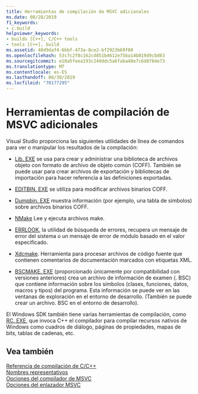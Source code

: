 ```yaml
---
title: Herramientas de compilación de MSVC adicionales
ms.date: 08/28/2019
f1_keywords:
- c.build
helpviewer_keywords:
- builds [C++], C/C++ tools
- tools [C++], build
ms.assetid: 48d9daf4-6bbf-473a-8ce2-bf2923b69f80
ms.openlocfilehash: 53c7c2f8c162cd851b4612e75ba14b019d9cbd63
ms.sourcegitcommit: e10a5feea193c249ddc5a6faba48e7c6d8784e73
ms.translationtype: MT
ms.contentlocale: es-ES
ms.lasthandoff: 08/30/2019
ms.locfileid: "70177295"
---
```

# <a name="additional-msvc-build-tools"></a>Herramientas de compilación de MSVC adicionales

Visual Studio proporciona las siguientes utilidades de línea de comandos para ver o manipular los resultados de la compilación:

- [Lib. EXE](lib-reference.md) se usa para crear y administrar una biblioteca de archivos objeto con formato de archivo de objeto común (COFF). También se puede usar para crear archivos de exportación y bibliotecas de importación para hacer referencia a las definiciones exportadas.

- [EDITBIN. EXE](editbin-reference.md) se utiliza para modificar archivos binarios COFF.

- [Dumpbin. EXE](dumpbin-reference.md) muestra información (por ejemplo, una tabla de símbolos) sobre archivos binarios COFF.

- [NMake](nmake-reference.md) Lee y ejecuta archivos make.

- [ERRLOOK](value-edit-control.md), la utilidad de búsqueda de errores, recupera un mensaje de error del sistema o un mensaje de error de módulo basado en el valor especificado.

- [Xdcmake](xdcmake-reference.md). Herramienta para procesar archivos de código fuente que contienen comentarios de documentación marcados con etiquetas XML.

- [BSCMAKE. EXE](bscmake-reference.md) (proporcionado únicamente por compatibilidad con versiones anteriores) crea un archivo de información de examen (. BSC) que contiene información sobre los símbolos (clases, funciones, datos, macros y tipos) del programa. Esta información se puede ver en las ventanas de exploración en el entorno de desarrollo. (También se puede crear un archivo. BSC en el entorno de desarrollo).

El Windows SDK también tiene varias herramientas de compilación, como [RC. EXE](/windows/win32/menurc/resource-compiler), que invoca C++ el compilador para compilar recursos nativos de Windows como cuadros de diálogo, páginas de propiedades, mapas de bits, tablas de cadenas, etc.

## <a name="see-also"></a>Vea también

[Referencia de compilación de C/C++](c-cpp-building-reference.md)<br/>
[Nombres representativos](decorated-names.md)<br/>
[Opciones del compilador de MSVC](compiler-options.md)<br/>
[Opciones del enlazador MSVC](linker-options.md)
